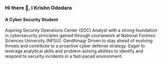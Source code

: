 ### Hi there 👋, I Krishn Odedara
#### A Cyber Security Student 

Aspiring Security Operations Center (SOC) Analyst with a strong foundation in cybersecurity principles gained through coursework at National Forensic Sciences University (NFSU). Gandhinagr 
Driven to stay ahead of evolving threats and contribute to a proactive cyber defense strategy. Eager to leverage analytical skills and problem-solving abilities to identify and respond to security incidents in a fast-paced environment.
